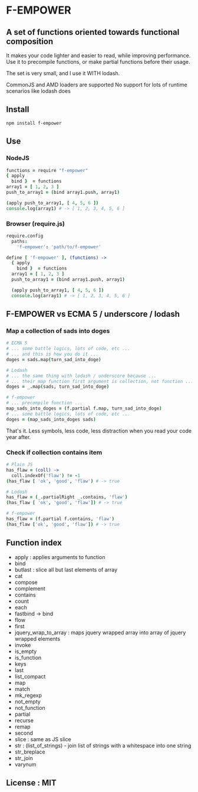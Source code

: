 # F-EMPOWER
## A set of functions oriented towards functional composition
It makes your code lighter and easier to read, while improving performance.
Use it to precompile functions, or make partial functions before their usage.

The set is very small, and I use it WITH lodash.

CommonJS and AMD loaders are supported
No support for lots of runtime scenarios like lodash does

## Install
`npm install f-empower`
## Use
### NodeJS
```coffeescript
functions = require "f-empower"
{ apply
  bind }  = functions
array1 = [ 1, 2, 3 ]
push_to_array1 = (bind array1.push, array1)

(apply push_to_array1, [ 4, 5, 6 ])
console.log(array1) # -> [ 1, 2, 3, 4, 5, 6 ]
```
### Browser (require.js)
```coffeescript
require.config
  paths:
    'f-empower': 'path/to/f-empower'

define [ 'f-empower' ], (functions) ->
  { apply
    bind }  = functions
  array1 = [ 1, 2, 3 ]
  push_to_array1 = (bind array1.push, array1)

  (apply push_to_array1, [ 4, 5, 6 ])
  console.log(array1) # -> [ 1, 2, 3, 4, 5, 6 ]
```

## F-EMPOWER vs ECMA 5 / underscore / lodash
### Map a collection of sads into doges
```coffeescript
# ECMA 5
# ... some battle logics, lots of code, etc ...
# ... and this is how you do it ...
doges = sads.map(turn_sad_into_doge)

# Lodash
# ... the same thing with lodash / underscore because ...
# ... their map function first argument is collection, not function ...
doges = _.map(sads, turn_sad_into_doge)

# f-empower 
# ... precompile function ...
map_sads_into_doges = (f.partial f.map, turn_sad_into_doge)
# ... some battle logics, lots of code, etc ...
doges = (map_sads_into_doges sads)
```
That's it. Less symbols, less code, less distraction when you read your code year after.

### Check if collection contains item
```coffeescript
# Plain JS
has_flaw = (coll) ->
  coll.indexOf('flaw') != -1
(has_flaw [ 'ok', 'good', 'flaw') # -> true

# Lodash
has_flaw = (_.partialRight _.contains, 'flaw')
(has_flaw [ 'ok', 'good', 'flaw']) # -> true

# f-empower
has_flaw = (f.partial f.contains, 'flaw')
(has_flaw ['ok', 'good', 'flaw']) # -> true
```

## Function index
- apply       : applies arguments to function
- bind
- butlast     : slice all but last elements of array
- cat
- compose
- complement
- contains
- count
- each
- fastbind    -> bind
- flow
- first
- jquery_wrap_to_array : maps jquery wrapped array into array of jquery wrapped elements
- invoke
- is_empty
- is_function
- keys
- last
- list_compact
- map
- match
- mk_regexp
- not_empty
- not_function
- partial
- recurse
- remap
- second
- slice        : same as JS slice
- str          : (list_of_strings) - join list of strings with a whitespace into one string
- str_breplace
- str_join
- varynum

## License : MIT
